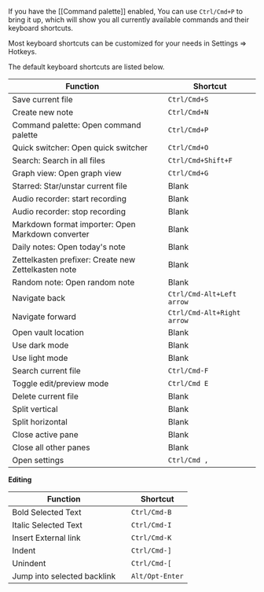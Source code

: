If you have the [[Command palette]] enabled, You can use `Ctrl/Cmd+P` to bring it up, which will show you all currently available commands and their keyboard shortcuts.

Most keyboard shortcuts can be customized for your needs in Settings => Hotkeys. 

The default keyboard shortcuts are listed below. 

Function                                            |   | Shortcut
----------------------------------------------------| - |---------------------------
Save current file                           |   | `Ctrl/Cmd+S`
Create new note                                     |   | `Ctrl/Cmd+N`
Command palette: Open command palette               |   | `Ctrl/Cmd+P`
Quick switcher: Open quick switcher                 |   | `Ctrl/Cmd+O`
Search: Search in all files                         |   | `Ctrl/Cmd+Shift+F`
Graph view: Open graph view                         |   | `Ctrl/Cmd+G`
Starred: Star/unstar current file                   |   | Blank
Audio recorder: start recording                     |   | Blank
Audio recorder: stop recording                      |   | Blank
Markdown format importer: Open Markdown converter   |   | Blank
Daily notes: Open today's note                      |   | Blank
Zettelkasten prefixer: Create new Zettelkasten note |   | Blank
Random note: Open random note                       |   | Blank
Navigate back                                       |   | `Ctrl/Cmd-Alt+Left arrow`
Navigate forward                                    |   | `Ctrl/Cmd-Alt+Right arrow`
Open vault location                                 |   | Blank
Use dark mode                                       |   | Blank
Use light mode                                      |   | Blank
Search current file                                 |   | `Ctrl/Cmd-F`
Toggle edit/preview mode                            |   | `Ctrl/Cmd E`
Delete current file                                 |   | Blank
Split vertical                                      |   | Blank
Split horizontal                                    |   | Blank
Close active pane                                   |   | Blank
Close all other panes                               |   | Blank
Open settings                                       |   | `Ctrl/Cmd ,`

**Editing**

Function                    |   | Shortcut
----------------------------| - |----------------
Bold Selected Text          |   | `Ctrl/Cmd-B`
Italic Selected Text        |   | `Ctrl/Cmd-I`
Insert External link        |   | `Ctrl/Cmd-K`
Indent                      |   | `Ctrl/Cmd-]`
Unindent                    |   | `Ctrl/Cmd-[`
Jump into selected backlink |   | `Alt/Opt-Enter`

